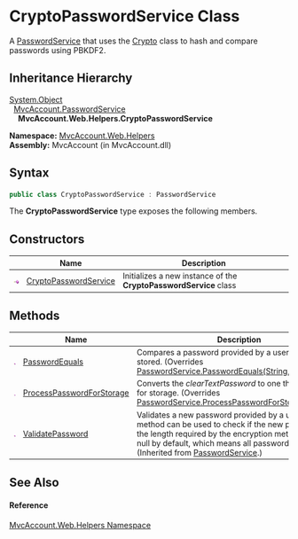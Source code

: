CryptoPasswordService Class
===========================
A [PasswordService][1] that uses the [Crypto][2] class to hash and compare passwords using PBKDF2.


Inheritance Hierarchy
---------------------
[System.Object][3]  
  [MvcAccount.PasswordService][1]  
    **MvcAccount.Web.Helpers.CryptoPasswordService**  

**Namespace:** [MvcAccount.Web.Helpers][4]  
**Assembly:** MvcAccount (in MvcAccount.dll)

Syntax
------

```csharp
public class CryptoPasswordService : PasswordService
```

The **CryptoPasswordService** type exposes the following members.


Constructors
------------

                 | Name                       | Description                                                       
---------------- | -------------------------- | ----------------------------------------------------------------- 
![Public method] | [CryptoPasswordService][5] | Initializes a new instance of the **CryptoPasswordService** class 


Methods
-------

                 | Name                           | Description                                                                                                                                                                                                                                              
---------------- | ------------------------------ | -------------------------------------------------------------------------------------------------------------------------------------------------------------------------------------------------------------------------------------------------------- 
![Public method] | [PasswordEquals][6]            | Compares a password provided by a user to one that is stored. (Overrides [PasswordService.PasswordEquals(String, String)][7].)                                                                                                                           
![Public method] | [ProcessPasswordForStorage][8] | Converts the *clearTextPassword* to one that is suitable for storage. (Overrides [PasswordService.ProcessPasswordForStorage(String)][9].)                                                                                                                
![Public method] | [ValidatePassword][10]         | Validates a new password provided by a user. This method can be used to check if the new password has the length required by the encryption method. Returns null by default, which means all passwords are valid. (Inherited from [PasswordService][1].) 


See Also
--------

#### Reference
[MvcAccount.Web.Helpers Namespace][4]  

[1]: ../../MvcAccount/PasswordService/README.md
[2]: http://msdn.microsoft.com/en-us/library/gg538437
[3]: http://msdn.microsoft.com/en-us/library/e5kfa45b
[4]: ../README.md
[5]: _ctor.md
[6]: PasswordEquals.md
[7]: ../../MvcAccount/PasswordService/PasswordEquals.md
[8]: ProcessPasswordForStorage.md
[9]: ../../MvcAccount/PasswordService/ProcessPasswordForStorage.md
[10]: ../../MvcAccount/PasswordService/ValidatePassword.md
[Public method]: ../../_icons/pubmethod.gif "Public method"